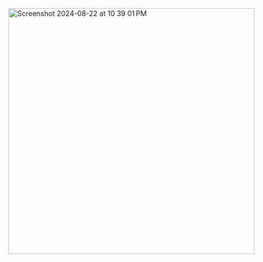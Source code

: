 <img width="494" alt="Screenshot 2024-08-22 at 10 39 01 PM" src="https://github.com/user-attachments/assets/b9063e75-1224-4126-a087-11bc7f725110">
